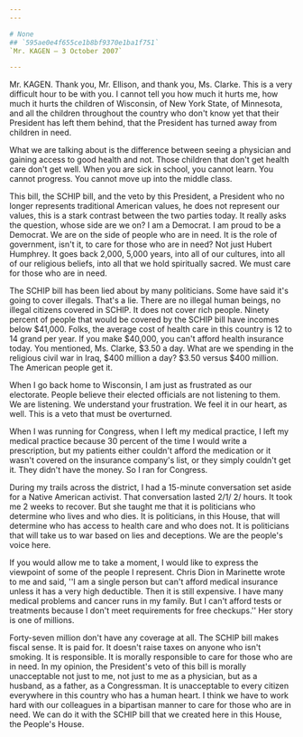 ```yaml
---
---

# None
## `595ae0e4f655ce1b8bf9370e1ba1f751`
`Mr. KAGEN — 3 October 2007`

---
```



Mr. KAGEN. Thank you, Mr. Ellison, and thank you, Ms. Clarke. This is 
a very difficult hour to be with you. I cannot tell you how much it 
hurts me, how much it hurts the children of Wisconsin, of New York 
State, of Minnesota, and all the children throughout the country who 
don't know yet that their President has left them behind, that the 
President has turned away from children in need.

What we are talking about is the difference between seeing a 
physician and gaining access to good health and not. Those children 
that don't get health care don't get well. When you are sick in school, 
you cannot learn. You cannot progress. You cannot move up into the 
middle class.

This bill, the SCHIP bill, and the veto by this President, a 
President who no longer represents traditional American values, he does 
not represent our values, this is a stark contrast between the two 
parties today. It really asks the question, whose side are we on? I am 
a Democrat. I am proud to be a Democrat. We are on the side of people 
who are in need. It is the role of government, isn't it, to care for 
those who are in need? Not just Hubert Humphrey. It goes back 2,000, 
5,000 years, into all of our cultures, into all of our religious 
beliefs, into all that we hold spiritually sacred. We must care for 
those who are in need.

The SCHIP bill has been lied about by many politicians. Some have 
said it's going to cover illegals. That's a lie. There are no illegal 
human beings, no illegal citizens covered in SCHIP. It does not cover 
rich people. Ninety percent of people that would be covered by the 
SCHIP bill have incomes below $41,000. Folks, the average cost of 
health care in this country is 12 to 14 grand per year. If you make 
$40,000, you can't afford health insurance today. You mentioned, Ms. 
Clarke, $3.50 a day. What are we spending in the religious civil war in 
Iraq, $400 million a day? $3.50 versus $400 million. The American 
people get it.

When I go back home to Wisconsin, I am just as frustrated as our 
electorate. People believe their elected officials are not listening to 
them. We are listening. We understand your frustration. We feel it in 
our heart, as well. This is a veto that must be overturned.

When I was running for Congress, when I left my medical practice, I 
left my medical practice because 30 percent of the time I would write a 
prescription, but my patients either couldn't afford the medication or 
it wasn't covered on the insurance company's list, or they simply 
couldn't get it. They didn't have the money. So I ran for Congress.

During my trails across the district, I had a 15-minute conversation 
set aside for a Native American activist. That conversation lasted 2/1/
2/ hours. It took me 2 weeks to recover. But she taught me that it is 
politicians who determine who lives and who dies. It is politicians, in 
this House, that will determine who has access to health care and who 
does not. It is politicians that will take us to war based on lies and 
deceptions. We are the people's voice here.

If you would allow me to take a moment, I would like to express the 
viewpoint of some of the people I represent. Chris Dion in Marinette 
wrote to me and said, ''I am a single person but can't afford medical 
insurance unless it has a very high deductible. Then it is still 
expensive. I have many medical problems and cancer runs in my family. 
But I can't afford tests or treatments because I don't meet 
requirements for free checkups.'' Her story is one of millions.

Forty-seven million don't have any coverage at all. The SCHIP bill 
makes fiscal sense. It is paid for. It doesn't raise taxes on anyone 
who isn't smoking. It is responsible. It is morally responsible to care 
for those who are in need. In my opinion, the President's veto of this 
bill is morally unacceptable not just to me, not just to me as a 
physician, but as a husband, as a father, as a Congressman. It is 
unacceptable to every citizen everywhere in this country who has a 
human heart. I think we have to work hard with our colleagues in a 
bipartisan manner to care for those who are in need. We can do it with 
the SCHIP bill that we created here in this House, the People's House.